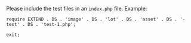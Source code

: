Please include the test files in an `index.php` file. Example:

~~~ .php
require EXTEND . DS . 'image' . DS . 'lot' . DS . 'asset' . DS . '-test' . DS . 'test-1.php';

exit;
~~~